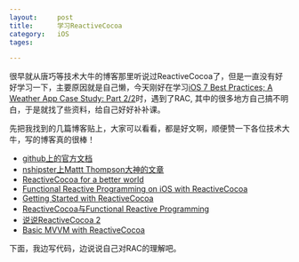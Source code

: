 ```yaml
---
layout: 	post
title:		学习ReactiveCocoa
category:	iOS
tages:		

---
```


很早就从唐巧等技术大牛的博客那里听说过ReactiveCocoa了，但是一直没有好好学习一下，主要原因就是自己懒，今天刚好在学习[iOS 7 Best Practices; A Weather App Case Study: Part 2/2](http://www.raywenderlich.com/55386/ios-7-best-practices-part-2)时，遇到了RAC, 其中的很多地方自己搞不明白，于是就找了些资料，给自己好好补补课。

先把我找到的几篇博客贴上，大家可以看看，都是好文啊，顺便赞一下各位技术大牛，写的博客真的很棒！

+	[github上的官方文档](https://github.com/ReactiveCocoa/ReactiveCocoa)
+	[nshipster上Mattt Thompson大神的文章](http://nshipster.com/reactivecocoa/)
+	[ReactiveCocoa for a better world](https://github.com/blog/1107-reactivecocoa-for-a-better-world)
+	[Functional Reactive Programming on iOS with ReactiveCocoa](http://www.teehanlax.com/blog/reactivecocoa/)
+	[Getting Started with ReactiveCocoa](http://www.teehanlax.com/blog/getting-started-with-reactivecocoa/)
+	[ReactiveCocoa与Functional Reactive Programming](http://blog.leezhong.com/ios/2013/06/19/frp-reactivecocoa.html)
+	[说说ReactiveCocoa 2](http://blog.leezhong.com/ios/2013/12/27/reactivecocoa-2.html)
+	[Basic MVVM with ReactiveCocoa](http://cocoasamurai.blogspot.com/2013/03/basic-mvvm-with-reactivecocoa.html)


下面，我边写代码，边说说自己对RAC的理解吧。
